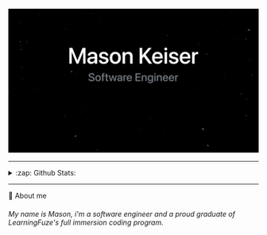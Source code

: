 <!--
**mason-keiser/mason-keiser** is a ✨ _special_ ✨ repository because its `README.md` (this file) appears on your GitHub profile.

Here are some ideas to get you started:

- 🔭 I’m currently working on ...
- 🌱 I’m currently learning ...
- 👯 I’m looking to collaborate on ...
- 🤔 I’m looking for help with ...
- 💬 Ask me about ...
- 📫 How to reach me: ...
- 😄 Pronouns: ...
- ⚡ Fun fact: ...
-->

![](mainpage.png)

---


<details>
  <summary>:zap: Github Stats: </summary>
  <img src="https://github-readme-stats.vercel.app/api?username=mason-keiser&show_icons=true&hide=contribs,issues&card_width=500" />
  <img src="https://github-readme-stats.vercel.app/api/top-langs/?username=mason-keiser&layout=compact&theme=vue)](https://github.com/anuraghazra/github-readme-      stats" />
</details>


---


💬 About me

###### My name is Mason, i'm a software engineer and a proud graduate of LearningFuze's full immersion coding program. 
